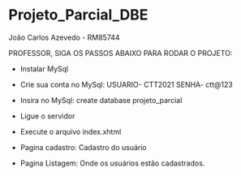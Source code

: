 # Projeto_Parcial_DBE

João Carlos Azevedo - RM85744

PROFESSOR, SIGA OS PASSOS ABAIXO PARA RODAR O PROJETO:

- Instalar MySql

- Crie sua conta no MySql:  USUARIO- CTT2021 
			    SENHA- ctt@123
							 							 
- Insira no MySql: create database projeto_parcial

- Ligue o servidor

- Execute o arquivo index.xhtml

- Pagina cadastro: Cadastro do usuário

- Pagina Listagem: Onde os usuários estão cadastrados.
